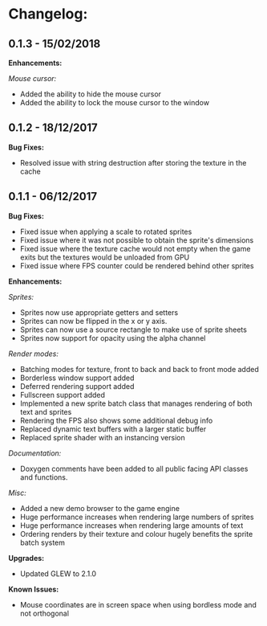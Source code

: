 # Changelog:

## 0.1.3 - 15/02/2018

**Enhancements:**

*Mouse cursor:*
- Added the ability to hide the mouse cursor
- Added the ability to lock the mouse cursor to the window


## 0.1.2 - 18/12/2017

**Bug Fixes:**
- Resolved issue with string destruction after storing the texture in the cache  


## 0.1.1 - 06/12/2017

**Bug Fixes:**
- Fixed issue when applying a scale to rotated sprites
- Fixed issue where it was not possible to obtain the sprite's dimensions
- Fixed issue where the texture cache would not empty when the game exits but the textures would be unloaded from GPU
- Fixed issue where FPS counter could be rendered behind other sprites 

**Enhancements:**

*Sprites:*
- Sprites now use appropriate getters and setters
- Sprites can now be flipped in the x or y axis. 
- Sprites can now use a source rectangle to make use of sprite sheets
- Sprites now support for opacity using the alpha channel

*Render modes:*
- Batching modes for texture, front to back and back to front mode added
- Borderless window support added
- Deferred rendering support added
- Fullscreen support added
- Implemented a new sprite batch class that manages rendering of both text and sprites
- Rendering the FPS also shows some additional debug info
- Replaced dynamic text buffers with a larger static buffer
- Replaced sprite shader with an instancing version

*Documentation:*
- Doxygen comments have been added to all public facing API classes and functions.

*Misc:*
- Added a new demo browser to the game engine
- Huge performance increases when rendering large numbers of sprites
- Huge performance increases when rendering large amounts of text
- Ordering renders by their texture and colour hugely benefits the sprite batch system


**Upgrades:**
- Updated GLEW to 2.1.0


**Known Issues:**
- Mouse coordinates are in screen space when using bordless mode and not orthogonal 